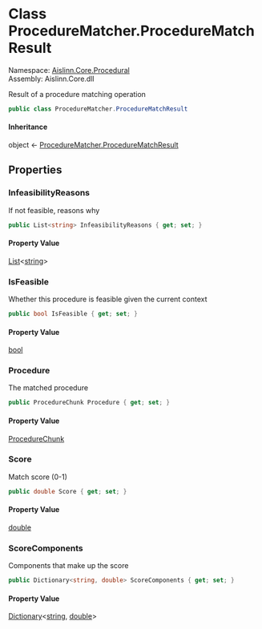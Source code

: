 # <a id="Aislinn_Core_Procedural_ProcedureMatcher_ProcedureMatchResult"></a> Class ProcedureMatcher.ProcedureMatchResult

Namespace: [Aislinn.Core.Procedural](Aislinn.Core.Procedural.md)  
Assembly: Aislinn.Core.dll  

Result of a procedure matching operation

```csharp
public class ProcedureMatcher.ProcedureMatchResult
```

#### Inheritance

object ← 
[ProcedureMatcher.ProcedureMatchResult](Aislinn.Core.Procedural.ProcedureMatcher.ProcedureMatchResult.md)

## Properties

### <a id="Aislinn_Core_Procedural_ProcedureMatcher_ProcedureMatchResult_InfeasibilityReasons"></a> InfeasibilityReasons

If not feasible, reasons why

```csharp
public List<string> InfeasibilityReasons { get; set; }
```

#### Property Value

 [List](https://learn.microsoft.com/dotnet/api/system.collections.generic.list\-1)<[string](https://learn.microsoft.com/dotnet/api/system.string)\>

### <a id="Aislinn_Core_Procedural_ProcedureMatcher_ProcedureMatchResult_IsFeasible"></a> IsFeasible

Whether this procedure is feasible given the current context

```csharp
public bool IsFeasible { get; set; }
```

#### Property Value

 [bool](https://learn.microsoft.com/dotnet/api/system.boolean)

### <a id="Aislinn_Core_Procedural_ProcedureMatcher_ProcedureMatchResult_Procedure"></a> Procedure

The matched procedure

```csharp
public ProcedureChunk Procedure { get; set; }
```

#### Property Value

 [ProcedureChunk](Aislinn.Core.Procedural.ProcedureChunk.md)

### <a id="Aislinn_Core_Procedural_ProcedureMatcher_ProcedureMatchResult_Score"></a> Score

Match score (0-1)

```csharp
public double Score { get; set; }
```

#### Property Value

 [double](https://learn.microsoft.com/dotnet/api/system.double)

### <a id="Aislinn_Core_Procedural_ProcedureMatcher_ProcedureMatchResult_ScoreComponents"></a> ScoreComponents

Components that make up the score

```csharp
public Dictionary<string, double> ScoreComponents { get; set; }
```

#### Property Value

 [Dictionary](https://learn.microsoft.com/dotnet/api/system.collections.generic.dictionary\-2)<[string](https://learn.microsoft.com/dotnet/api/system.string), [double](https://learn.microsoft.com/dotnet/api/system.double)\>

